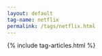 ```yaml
---
layout: default
tag-name: netflix
permalink: /tags/netflix.html
---
```


{% include tag-articles.html %}
